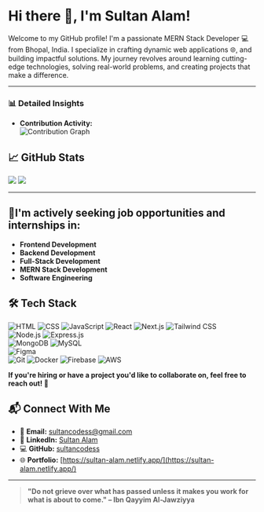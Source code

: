 # Hi there 👋, I'm **Sultan Alam**!  

Welcome to my GitHub profile! I'm a passionate MERN Stack Developer 💻 from Bhopal, India. I specialize in crafting dynamic web applications 🌐,  and building impactful solutions. My journey revolves around learning cutting-edge technologies, solving real-world problems, and creating projects that make a difference.  

---
### 📊 Detailed Insights  

- **Contribution Activity:**  
  ![Contribution Graph](https://github-readme-activity-graph.vercel.app/graph?username=sultancodess&bg_color=1F1D2E&color=F8D866&line=7F5AF0&point=FFFFFF&area=true&hide_border=true)
  
## 📈 GitHub Stats  

![](http://github-profile-summary-cards.vercel.app/api/cards/stats?username=sultancodess&theme=radical)          ![](http://github-profile-summary-cards.vercel.app/api/cards/repos-per-language?username=sultancodess&theme=radical) 
 
---
## 🚀I'm actively seeking **job opportunities** and **internships** in:
- **Frontend Development**
- **Backend Development**
- **Full-Stack Development**  
- **MERN Stack Development**    
- **Software Engineering**  

## 🛠️ Tech Stack  


![HTML](https://img.shields.io/badge/-HTML-E34F26?logo=html5&logoColor=white) ![CSS](https://img.shields.io/badge/-CSS-1572B6?logo=css3&logoColor=white) ![JavaScript](https://img.shields.io/badge/-JavaScript-F7DF1E?logo=javascript&logoColor=black) ![React](https://img.shields.io/badge/-React-61DAFB?logo=react&logoColor=black) ![Next.js](https://img.shields.io/badge/-Next.js-000000?logo=next.js&logoColor=white) ![Tailwind CSS](https://img.shields.io/badge/-Tailwind%20CSS-06B6D4?logo=tailwindcss&logoColor=white)  
![Node.js](https://img.shields.io/badge/-Node.js-339933?logo=node.js&logoColor=white) ![Express.js](https://img.shields.io/badge/-Express.js-000000?logo=express&logoColor=white)  
![MongoDB](https://img.shields.io/badge/-MongoDB-47A248?logo=mongodb&logoColor=white) ![MySQL](https://img.shields.io/badge/-MySQL-4479A1?logo=mysql&logoColor=white)  
![Figma](https://img.shields.io/badge/-Figma-F24E1E?logo=figma&logoColor=white)  
![Git](https://img.shields.io/badge/-Git-F05032?logo=git&logoColor=white) ![Docker](https://img.shields.io/badge/-Docker-2496ED?logo=docker&logoColor=white) ![Firebase](https://img.shields.io/badge/-Firebase-FFCA28?logo=firebase&logoColor=black) ![AWS](https://img.shields.io/badge/-AWS-232F3E?logo=amazon-aws&logoColor=white)  



**If you're hiring or have a project you'd like to collaborate on, feel free to reach out! 📩**

## 📬 Connect With Me  

- 📧 **Email:** [sultancodess@gmail.com](mailto:sultancodess@gmail.com)  
- 💼 **LinkedIn:** [Sultan Alam](https://www.linkedin.com/in/sultan-alam436/)  
- 💻 **GitHub:** [sultancodess](https://github.com/sultancodess)  
- 🌐 **Portfolio:** [https://sultan-alam.netlify.app/](https://sultan-alam.netlify.app/)  

---



> **"Do not grieve over what has passed unless it makes you work for what is about to come." – Ibn Qayyim Al-Jawziyya**  
